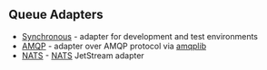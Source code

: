 Queue Adapters
-------------

* [Synchronous](adapter-sync.md) - adapter for development and test environments
* [AMQP](https://github.com/yiisoft/queue-amqp) - adapter over AMQP protocol via [amqplib](https://github.com/php-amqplib/php-amqplib)
* [NATS](https://github.com/g41797/queue-nats) - [NATS](https://nats.io/) JetStream adapter
